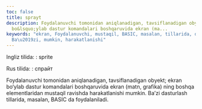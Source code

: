 ```yaml
---
toc: false
title: sprayt
description: Foydalanuvchi tomonidan aniqlanadigan, tavsiflanadigan obyekt; ekran
  bo&lsquo;ylab dastur komandalari boshqaruvida ekran (ma...
keywords: "ekran, Foydalanuvchi, mustaqil, BASIC, masalan, tillarida, dasturlash,
  Ba\u2019zi, mumkin, harakatlanishi"
---
```


Ingliz tilida:
:   sprite

Rus tilida:
:   спрайт

Foydalanuvchi tomonidan aniqlanadigan, tavsiflanadigan obyekt; ekran bo‘ylab dastur komandalari boshqaruvida ekran (matn, grafika) ning boshqa elementlaridan mustaqil ravishda harakatlanishi mumkin. Ba’zi dasturlash tillarida, masalan, BASIC da foydalaniladi.